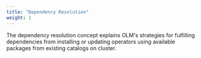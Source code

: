 ```yaml
---
title: "Dependency Resolution"
weight: 1
---
```


The dependency resolution concept explains OLM's strategies for fulfilling dependencies from installing or updating operators using available packages from existing catalogs on cluster.
